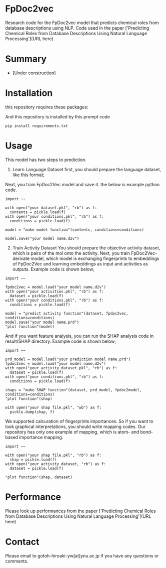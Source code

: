 # FpDoc2vec
Research code for the FpDoc2vec model that predicts chemical roles from database descriptions using NLP. Code used in the paper ['Predicting Chemical Roles from Database Descriptions Using Natural Language Processing'](URL here)

# Summary
- [Under construction]

# Installation
this repository requires these packages:
<package list>

And this repository is installed by this prompt code
```
pip install requirements.txt
```

# Usage
This model has two steps to prediction.

1. Learn Language Dataset
first, you should prepare the language dataset, like this format;
<todo Table write>

Next, you train FpDoc2Vec model and save it. the below is example python code.
```
import ~~

with open("your dataset.pkl", "rb") as f:
  contents = pickle.load(f)
with open("your conditions.pkl", "rb") as f:
  conditions = pickle.load(f)

model = "make model function"(contents, conditions=conditions)

model.save("your model name.d2v")
```

2. Train Activity Dataset
You should prepare the objective activity dataset, which is pairs of the mol onto the activity.
Next, you train FpDoc2Vec-derivate model, which model is exchanging fingerprints to embeddings of FpDoc2Vec and learning embeddings as input and activities as outputs.
Example code is shown below;
```
import ~~

fpdoc2vec = model.load("your model name.d2v")
with open("your activities.pkl", "rb") as f:
  dataset = pickle.load(f)
with open("your conditions.pkl", "rb") as f:
  conditions = pickle.load(f)

model = "predict activity function"(dataset, fpdoc2vec, conditions=conditions)
model.save("your model name.prd")
"plot function"(model)
```

And if you want feature analysis, you can run the SHAP analysis code in result/SHAP directory.
Example code is shown below;
```
import ~~

prd_model = model.load("your prediction model name.prd")
fpdoc2vec = model.load("your model name.d2v")
with open("your activity dataset.pkl", "rb") as f:
  dataset = pickle.load(f)
with open("your conditions.pkl", "rb") as f:
  conditions = pickle.load(f)

shaps = "make SHAP function"(dataset, prd_model, fpdoc2model, conditions=conditions)
"plot function"(shap)

with open("your shap file.pkl", "wb") as f:
  pickle.dump(shap, f)
```

We supported calcuration of fingerprints importances. So if you want to look graphical interpretations, you should write mapping codes.
Our repository has only one example of mapping, which is atom- and bond-based importance mapping.
```
import ~~

with open("your shap file.pkl", "rb") as f:
  shap = pickle.load(f)
with open("your activity dataset, "rb") as f:
  dataset = pickle.load(f)

"plot function"(shap, dataset)
```

# Performance
Please look up performances from the paper ['Predicting Chemical Roles from Database Descriptions Using Natural Language Processing'](URL here)

# Contact
Please email to gotoh-hiroaki-yw\[at\]ynu.ac.jp if you have any questions or comments.
